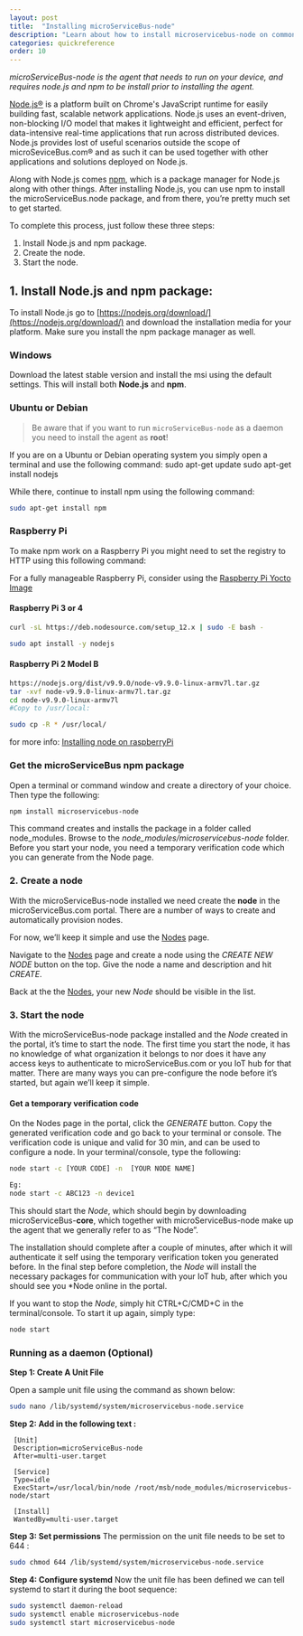 ```yaml
---
layout: post
title:  "Installing microServiceBus-node"
description: "Learn about how to install microservicebus-node on common platforms such as Linux, Mac and Windows. Also, learn about how to have it running as a daemon"
categories: quickreference
order: 10
---
```



*microServiceBus-node is the agent that needs to run on your device, and requires node.js and npm to be install prior to installing the agent.*

[Node.js®](nodejs.org) is a platform built on Chrome's JavaScript runtime for easily building fast, scalable network applications. Node.js uses an event-driven, non-blocking I/O model that makes it lightweight and efficient, perfect for data-intensive real-time applications that run across distributed devices. Node.js provides lost of useful scenarios outside the scope of microSeviceBus.com® and as such it can be used together with other applications and solutions deployed on Node.js.

Along with Node.js comes [npm](npm.org), which is a package manager for Node.js along with other things. After installing Node.js, you can use npm to install the microServiceBus.node package, and from there, you’re pretty much set to get started.

To complete this process, just follow these three steps:

1. Install Node.js and npm package.
2. Create the node.
3. Start the node.

## 1. Install Node.js and npm package:

To install Node.js go to [https://nodejs.org/download/](https://nodejs.org/download/) and download the installation media for your platform. Make sure you install the npm package manager as well.

### Windows

Download the latest stable version and install the msi using the default settings. This will install both **Node.js** and **npm**.

### Ubuntu or Debian

> Be aware that if you want to run `microServiceBus-node` as a daemon you need to install the agent as **root**!

If you are on a Ubuntu or Debian operating system you simply open a terminal and use the following command: 
sudo apt-get update 
sudo apt-get install nodejs 

While there, continue to install npm using the following command:

```bash
sudo apt-get install npm
```

### Raspberry Pi

To make npm work on a Raspberry Pi you might need to set the registry to HTTP using this following command:

For a fully manageable Raspberry Pi, consider using the [Raspberry Pi Yocto Image]({{site.baseurl}}/running-microservicebus-node-on-a-yocto-image)

#### Raspberry Pi 3 or 4  

```bash
curl -sL https://deb.nodesource.com/setup_12.x | sudo -E bash -

sudo apt install -y nodejs

```
#### Raspberry Pi 2 Model B  

```bash
https://nodejs.org/dist/v9.9.0/node-v9.9.0-linux-armv7l.tar.gz
tar -xvf node-v9.9.0-linux-armv7l.tar.gz
cd node-v9.9.0-linux-armv7l
#Copy to /usr/local:

sudo cp -R * /usr/local/
```


for more info: [Installing node on raspberryPi](http://blog.wia.io/installing-node-js-v4-0-0-on-a-raspberry-pi/)

### Get the microServiceBus npm package

Open a terminal or command window and create a directory of your choice. Then type the following:

```bash
npm install microservicebus-node  
```

This command creates and installs the package in a folder called node_modules. Browse to the _node_modules/microservicebus-node_ folder. 
Before you start your node, you need a temporary verification code which you can generate from the Node page.

### 2. Create a node

With the microServiceBus-node installed we need create the **node** in the microServiceBus.com portal. There are a number of ways to create and automatically provision nodes.

For now, we’ll keep it simple and use the [Nodes]({{site.baseurl}}/what-is-a-node) page.

Navigate to the [Nodes]({{site.baseurl}}/what-is-a-node) page and create a node using the *CREATE NEW NODE* button on the top. Give the node a name and description and hit *CREATE*.

Back at the the [Nodes]({{site.baseurl}}/what-is-a-node), your new *Node* should be visible in the list.

### 3. Start the node

With the microServiceBus-node package installed and the *Node* created in the portal, it’s time to start the node. The first time you start the node, it has no knowledge of what organization it belongs to nor does it have any access keys to authenticate to microServiceBus.com or you IoT hub for that matter. There are many ways you can pre-configure the node before it’s started, but again we’ll keep it simple.

#### Get a temporary verification code

On the Nodes page in the portal, click the *GENERATE* button. Copy the generated verification code and go back to your terminal or console. The verification code is unique and valid for 30 min, and can be used to configure a node.
In your terminal/console, type the following:

```bash  
node start -c [YOUR CODE] -n  [YOUR NODE NAME]

Eg:
node start -c ABC123 -n device1
```

This should start the *Node*, which should begin by downloading microServiceBus-**core**, which together with microServiceBus-node make up the agent that we generally refer to as “The Node”.

The installation should complete after a couple of minutes, after which it will authenticate it self using the temporary verification token you generated before. In the final step before completion, the *Node* will install the necessary packages for communication with your IoT hub, after which you should see you *Node online in the portal.

If you want to stop the *Node*, simply hit CTRL+C/CMD+C in the terminal/console. To start it up again, simply type:

```bash
node start
```

### Running as a daemon (Optional)

**Step 1: Create A Unit File**

Open a sample unit file using the command as shown below:

```bash
sudo nano /lib/systemd/system/microservicebus-node.service
```

**Step 2: Add in the following text :**

```text
 [Unit]
 Description=microServiceBus-node
 After=multi-user.target

 [Service]
 Type=idle
 ExecStart=/usr/local/bin/node /root/msb/node_modules/microservicebus-node/start

 [Install]
 WantedBy=multi-user.target
```

**Step 3: Set permissions**
The permission on the unit file needs to be set to 644 :

```bash
sudo chmod 644 /lib/systemd/system/microservicebus-node.service
```

**Step 4: Configure systemd**
Now the unit file has been defined we can tell systemd to start it during the boot sequence:

```bash
sudo systemctl daemon-reload
sudo systemctl enable microservicebus-node
sudo systemctl start microservicebus-node
```
